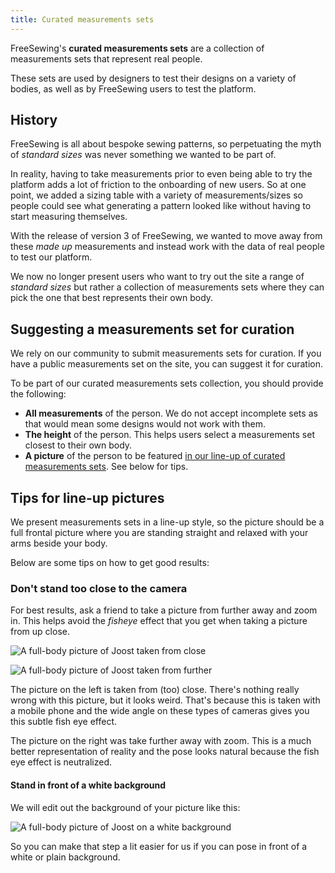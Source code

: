 ```yaml
---
title: Curated measurements sets
---
```


FreeSewing's **curated measurements sets** are a collection of
measurements sets that represent real people.

These sets are used by designers to test their designs on a variety of bodies, as
well as by FreeSewing users to test the platform.

## History

FreeSewing is all about bespoke sewing patterns, so perpetuating the 
myth of *standard sizes* was never something we wanted to be part of.

In reality, having to take measurements prior to even being able to try the
platform adds a lot of friction to the onboarding of new users. So at one
point, we added a sizing table with a variety of measurements/sizes so
people could see what generating a pattern looked like without having to
start measuring themselves. 

With the release of version 3 of FreeSewing, we wanted to move away from these
*made up* measurements and instead work with the data of real people to test
our platform. 

We now no longer present users who want to try out the site a range of 
*standard sizes* but rather a collection of measurements sets where they can 
pick the one that best represents their own body.

## Suggesting a measurements set for curation

We rely on our community to submit measurements sets for curation. 
If you have a public measurements set on the site, you can suggest it for curation.

To be part of our curated measurements sets collection, you should provide the following:

- **All measurements** of the person. We do not accept incomplete sets as that would mean some designs would not work with them.
- **The height** of the person. This helps users select a measurements set closest to their own body.
- **A picture** of the person to be featured [in our line-up of curated measurements sets](/curated-sets). See below for tips.


## Tips for line-up pictures

We present measurements sets in a line-up style, so the picture should be a
full frontal picture where you are standing straight and relaxed with your arms
beside your body. 

Below are some tips on how to get good results:

### Don't stand too close to the camera

For best results, ask a friend to take a picture from further away and zoom in.
This helps avoid the *fisheye* effect that you get when taking a picture from up close.

<div className="grid grid-cols-2 gap-2">

![A full-body picture of Joost taken from close](cset1.jpg "A picture taken from close will give you this weird fish eye lens effect")

![A full-body picture of Joost taken from further](cset2.jpg "A picture taken from further and zoomed in will look a lot better")

</div>

The picture on the left is taken from (too) close.
There's nothing really wrong with this picture, but it looks weird. 
That's because this is taken with a mobile phone and the wide angle on these types of cameras gives you this subtle fish eye effect.

The picture on the right was take further away with zoom.
This is a much better representation of reality and the pose looks natural because the fish eye effect is neutralized.

#### Stand in front of a white background

We will edit out the background of your picture like this:

![A full-body picture of Joost on a white background](joost.png "A picture on a white background makes our life easier")

So you can make that step a lit easier for us if you can pose in front of a white or plain background.


